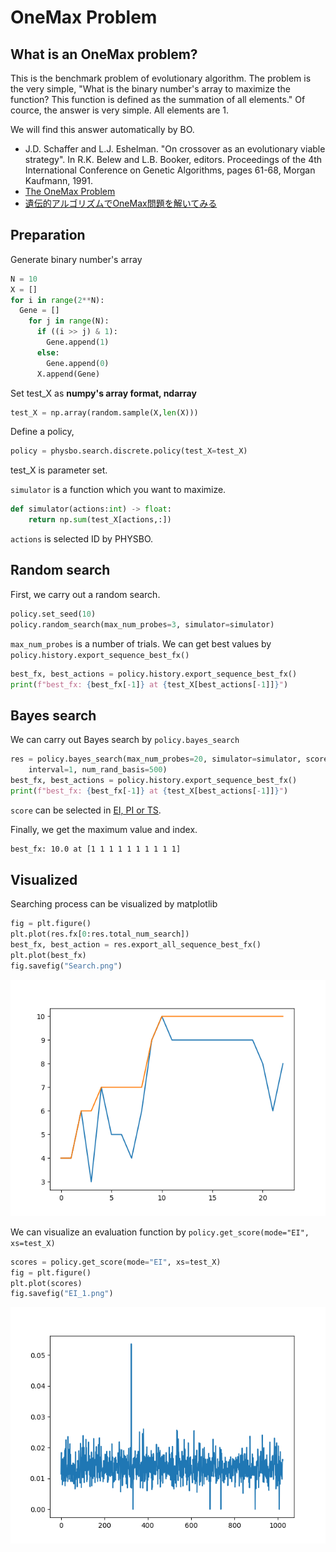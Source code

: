 # OneMax Problem
## What is an OneMax problem?
This is the benchmark problem of evolutionary algorithm. The problem is the very simple,
"What is the binary number's array to maximize the function?
This function is defined as the summation of all elements."
Of cource, the answer is very simple. All elements are 1.

We will find this answer automatically by BO.

- J.D. Schaffer and L.J. Eshelman. "On crossover as an evolutionary viable strategy". In R.K. Belew and L.B. Booker, editors. Proceedings of the 4th International Conference on Genetic Algorithms, pages 61-68, Morgan Kaufmann, 1991.
- [The OneMax Problem](https://tracer.lcc.uma.es/problems/onemax/onemax.html#SE91)
- [遺伝的アルゴリズムでOneMax問題を解いてみる](https://qiita.com/pontyo4/items/a986df2582f3d0aaaa40)


## Preparation
Generate binary number's array
```Python
N = 10
X = []
for i in range(2**N):
  Gene = []
    for j in range(N):
      if ((i >> j) & 1):
        Gene.append(1)
      else:
        Gene.append(0)
      X.append(Gene)
```
Set test_X as **numpy's array format, ndarray**
```Python
test_X = np.array(random.sample(X,len(X)))
```
Define a policy,
```Python
policy = physbo.search.discrete.policy(test_X=test_X)
```
test_X is parameter set.

`simulator` is a function which you want to maximize.
```Python
def simulator(actions:int) -> float:
    return np.sum(test_X[actions,:])
```
`actions` is selected ID by PHYSBO. 

## Random search
First, we carry out a random search.
```Python
policy.set_seed(10)
policy.random_search(max_num_probes=3, simulator=simulator)
```
`max_num_probes` is a number of trials.
We can get best values by `policy.history.export_sequence_best_fx()`
```Python
best_fx, best_actions = policy.history.export_sequence_best_fx()
print(f"best_fx: {best_fx[-1]} at {test_X[best_actions[-1]]}")
```
## Bayes search
We can carry out Bayes search by `policy.bayes_search`
```Python
res = policy.bayes_search(max_num_probes=20, simulator=simulator, score="EI", 
    interval=1, num_rand_basis=500)
best_fx, best_actions = policy.history.export_sequence_best_fx()
print(f"best_fx: {best_fx[-1]} at {test_X[best_actions[-1]]}")
```
`score` can be selected in [EI, PI or TS](https://issp-center-dev.github.io/PHYSBO/manual/master/ja/_modules/physbo/search/score.html).

Finally, we get the maximum value and index.
```Bash
best_fx: 10.0 at [1 1 1 1 1 1 1 1 1 1]
```
## Visualized
Searching process can be visualized by matplotlib
```Python
fig = plt.figure()
plt.plot(res.fx[0:res.total_num_search])
best_fx, best_action = res.export_all_sequence_best_fx()
plt.plot(best_fx)
fig.savefig("Search.png")
```
![Search_sample](Search_sample.png)

We can visualize an evaluation function by `policy.get_score(mode="EI", xs=test_X)`
```Python
scores = policy.get_score(mode="EI", xs=test_X)
fig = plt.figure()
plt.plot(scores)
fig.savefig("EI_1.png") 
```
![EI_sample](EI_sample.png)
